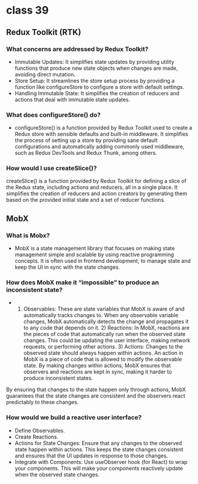 # class 39

## Redux Toolkit (RTK)

### What concerns are addressed by Redux Toolkit?

- Immutable Updates: It simplifies state updates by providing utility functions that produce new state objects when changes are made, avoiding direct mutation.
- Store Setup: It streamlines the store setup process by providing a function like configureStore to configure a store with default settings.
- Handling Immutable State: It simplifies the creation of reducers and actions that deal with immutable state updates.

### What does configureStore() do?

- configureStore() is a function provided by Redux Toolkit used to create a Redux store with sensible defaults and built-in middleware. It simplifies the process of setting up a store by providing sane default configurations and automatically adding commonly used middleware, such as Redux DevTools and Redux Thunk, among others.

### How would I use createSlice()?

createSlice() is a function provided by Redux Toolkit for defining a slice of the Redux state, including actions and reducers, all in a single place. It simplifies the creation of reducers and action creators by generating them based on the provided initial state and a set of reducer functions.

## MobX

### What is Mobx?

- MobX is a state management library that focuses on making state management simple and scalable by using reactive programming concepts. It is often used in frontend development, to manage state and keep the UI in sync with the state changes.

### How does MobX make it “impossible” to produce an inconsistent state?

- 1) Observables: These are state variables that MobX is aware of and automatically tracks changes to. When any observable variable changes, MobX automatically detects the change and propagates it to any code that depends on it. 2) Reactions: In MobX, reactions are the pieces of code that automatically run when the observed state changes. This could be updating the user interface, making network requests, or performing other actions. 3) Actions: Changes to the observed state should always happen within actions. An action in MobX is a piece of code that is allowed to modify the observable state. By making changes within actions, MobX ensures that observers and reactions are kept in sync, making it harder to produce inconsistent states.

By ensuring that changes to the state happen only through actions, MobX guarantees that the state changes are consistent and the observers react predictably to these changes.

### How would we build a reactive user interface?

- Define Observables.
- Create Reactions.
- Actions for State Changes: Ensure that any changes to the observed state happen within actions. This keeps the state changes consistent and ensures that the UI updates in response to those changes.
- Integrate with Components: Use useObserver hook (for React) to wrap your components. This will make your components reactively update when the observed state changes.
